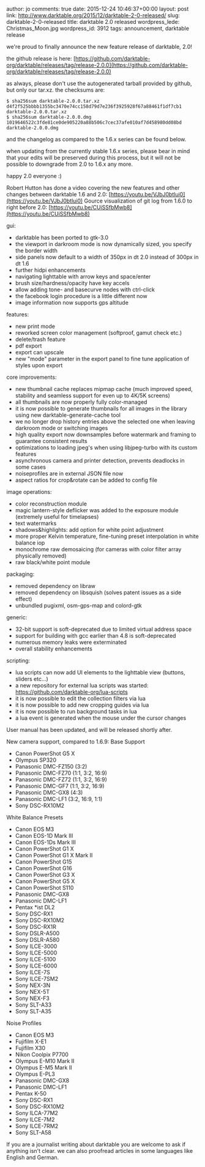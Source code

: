 author: jo
comments: true
date: 2015-12-24 10:46:37+00:00
layout: post
link: http://www.darktable.org/2015/12/darktable-2-0-released/
slug: darktable-2-0-released
title: darktable 2.0 released
wordpress_lede: Christmas_Moon.jpg
wordpress_id: 3912
tags: announcement, darktable release

we're proud to finally announce the new feature release of darktable, 2.0!

the github release is here: [https://github.com/darktable-org/darktable/releases/tag/release-2.0.0](https://github.com/darktable-org/darktable/releases/tag/release-2.0.0)

as always, please don't use the autogenerated tarball provided by github, but only our tar.xz. the checksums are:

    
    $ sha256sum darktable-2.0.0.tar.xz
    d4f2f525bbbb1355bc3470e74cc158d79d7e236f3925928f67a88461f1df7cb1  darktable-2.0.0.tar.xz
    $ sha256sum darktable-2.0.0.dmg
    1019646522c3fde81ce0de905220a88b506c7cec37afe010af7d458980dd08bd  darktable-2.0.0.dmg


and the changelog as compared to the 1.6.x series can be found below.

when updating from the currently stable 1.6.x series, please bear in mind that your edits will be preserved during this process, but it will not be possible to downgrade from 2.0 to 1.6.x any more.

happy 2.0 everyone :)

Robert Hutton has done a video covering the new features and other changes between darktable 1.6 and 2.0: [https://youtu.be/VJbJ0btlui0](https://youtu.be/VJbJ0btlui0)
Gource visualization of git log from 1.6.0 to right before 2.0: [https://youtu.be/CUiSSfbMwb8](https://youtu.be/CUiSSfbMwb8)

gui:
* darktable has been ported to gtk-3.0
* the viewport in darkroom mode is now dynamically sized, you specify the border width
* side panels now default to a width of 350px in dt 2.0 instead of 300px in dt 1.6
* further hidpi enhancements
* navigating lighttable with arrow keys and space/enter
* brush size/hardness/opacity have key accels
* allow adding tone- and basecurve nodes with ctrl-click
* the facebook login procedure is a little different now
* image information now supports gps altitude

features:
* new print mode
* reworked screen color management (softproof, gamut check etc.)
* delete/trash feature
* pdf export
* export can upscale
* new "mode" parameter in the export panel to fine tune application of styles upon export

core improvements:
* new thumbnail cache replaces mipmap cache (much improved speed, stability and seamless support for even up to 4K/5K screens)
* all thumbnails are now properly fully color-managed
* it is now possible to generate thumbnails for all images in the library using new darktable-generate-cache tool
* we no longer drop history entries above the selected one when leaving darkroom mode or switching images
* high quality export now downsamples before watermark and framing to guarantee consistent results
* optimizations to loading jpeg's when using libjpeg-turbo with its custom features
* asynchronous camera and printer detection, prevents deadlocks in some cases
* noiseprofiles are in external JSON file now
* aspect ratios for crop&rotate can be added to config file

image operations:
* color reconstruction module
* magic lantern-style deflicker was added to the exposure module (extremely useful for timelapses)
* text watermarks
* shadows&highlights: add option for white point adjustment
* more proper Kelvin temperature, fine-tuning preset interpolation in white balance iop
* monochrome raw demosaicing (for cameras with color filter array physically removed)
* raw black/white point module

packaging:
* removed dependency on libraw
* removed dependency on libsquish (solves patent issues as a side effect)
* unbundled pugixml, osm-gps-map and colord-gtk

generic:
* 32-bit support is soft-deprecated due to limited virtual address space
* support for building with gcc earlier than 4.8 is soft-deprecated
* numerous memory leaks were exterminated
* overall stability enhancements

scripting:
* lua scripts can now add UI elements to the lighttable view (buttons, sliders etc...)
* a new repository for external lua scripts was started: https://github.com/darktable-org/lua-scripts
* it is now possible to edit the collection filters via lua
* it is now possible to add new cropping guides via lua
* it is now possible to run background tasks in lua
* a lua event is generated when the mouse under the cursor changes

User manual has been updated, and will be released shortly after.

New camera support, compared to 1.6.9:
Base Support
- Canon PowerShot G5 X
- Olympus SP320
- Panasonic DMC-FZ150 (3:2)
- Panasonic DMC-FZ70 (1:1, 3:2, 16:9)
- Panasonic DMC-FZ72 (1:1, 3:2, 16:9)
- Panasonic DMC-GF7 (1:1, 3:2, 16:9)
- Panasonic DMC-GX8 (4:3)
- Panasonic DMC-LF1 (3:2, 16:9, 1:1)
- Sony DSC-RX10M2

White Balance Presets
- Canon EOS M3
- Canon EOS-1D Mark III
- Canon EOS-1Ds Mark III
- Canon PowerShot G1 X
- Canon PowerShot G1 X Mark II
- Canon PowerShot G15
- Canon PowerShot G16
- Canon PowerShot G3 X
- Canon PowerShot G5 X
- Canon PowerShot S110
- Panasonic DMC-GX8
- Panasonic DMC-LF1
- Pentax *ist DL2
- Sony DSC-RX1
- Sony DSC-RX10M2
- Sony DSC-RX1R
- Sony DSLR-A500
- Sony DSLR-A580
- Sony ILCE-3000
- Sony ILCE-5000
- Sony ILCE-5100
- Sony ILCE-6000
- Sony ILCE-7S
- Sony ILCE-7SM2
- Sony NEX-3N
- Sony NEX-5T
- Sony NEX-F3
- Sony SLT-A33
- Sony SLT-A35

Noise Profiles
- Canon EOS M3
- Fujifilm X-E1
- Fujifilm X30
- Nikon Coolpix P7700
- Olympus E-M10 Mark II
- Olympus E-M5 Mark II
- Olympus E-PL3
- Panasonic DMC-GX8
- Panasonic DMC-LF1
- Pentax K-50
- Sony DSC-RX1
- Sony DSC-RX10M2
- Sony ILCA-77M2
- Sony ILCE-7M2
- Sony ILCE-7RM2
- Sony SLT-A58

If you are a journalist writing about darktable you are welcome to ask if anything isn't clear. we can also proofread articles in some languages like English and German.
